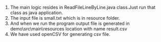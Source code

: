 1. The main logic resides in ReadFileLineByLine.java class.Just run that class as java application.
2. The input file is small.txt which is in resource folder.
3. And when we run the program output file is generated in demo\src\main\resources location with name result.csv
4. We have used openCSV for generating csv file.

